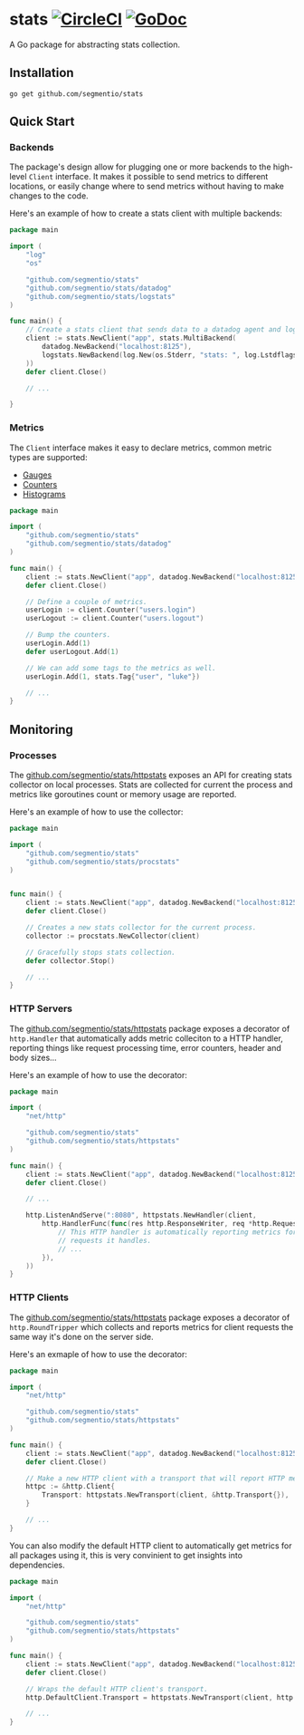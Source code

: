 # stats [![CircleCI](https://circleci.com/gh/segmentio/stats.svg?style=shield)](https://circleci.com/gh/segmentio/stats) [![GoDoc](https://godoc.org/github.com/segmentio/stats?status.svg)](https://godoc.org/github.com/segmentio/stats)

A Go package for abstracting stats collection.

Installation
------------

```
go get github.com/segmentio/stats
```

Quick Start
-----------

### Backends

The package's design allow for plugging one or more backends to the high-level
`Client` interface. It makes it possible to send metrics to different locations,
or easily change where to send metrics without having to make changes to the code.

Here's an example of how to create a stats client with multiple backends:
```go
package main

import (
    "log"
    "os"

    "github.com/segmentio/stats"
    "github.com/segmentio/stats/datadog"
    "github.com/segmentio/stats/logstats"
)

func main() {
    // Create a stats client that sends data to a datadog agent and logs the events.
    client := stats.NewClient("app", stats.MultiBackend(
        datadog.NewBackend("localhost:8125"),
        logstats.NewBackend(log.New(os.Stderr, "stats: ", log.Lstdflags)),
    ))
    defer client.Close()

    // ...

}
```

### Metrics

The `Client` interface makes it easy to declare metrics, common metric types are supported:

- [Gauges](https://godoc.org/github.com/segmentio/stats#Gauge)
- [Counters](https://godoc.org/github.com/segmentio/stats#Counter)
- [Histograms](https://godoc.org/github.com/segmentio/stats#Histogram)

```go
package main

import (
    "github.com/segmentio/stats"
    "github.com/segmentio/stats/datadog"
)

func main() {
    client := stats.NewClient("app", datadog.NewBackend("localhost:8125"))
    defer client.Close()

    // Define a couple of metrics.
    userLogin := client.Counter("users.login")
    userLogout := client.Counter("users.logout")

    // Bump the counters.
    userLogin.Add(1)
    defer userLogout.Add(1)

    // We can add some tags to the metrics as well.
    userLogin.Add(1, stats.Tag{"user", "luke"})

    // ...
}
```

Monitoring
----------

### Processes

The [github.com/segmentio/stats/httpstats](https://godoc.org/github.com/segmentio/stats/procstats)
exposes an API for creating stats collector on local processes. Stats are collected for current
the process and metrics like goroutines count or memory usage are reported.

Here's an example of how to use the collector:
```go
package main

import (
    "github.com/segmentio/stats"
    "github.com/segmentio/stats/procstats"
)


func main() {
    client := stats.NewClient("app", datadog.NewBackend("localhost:8125"))
    defer client.Close()

    // Creates a new stats collector for the current process.
    collector := procstats.NewCollector(client)

    // Gracefully stops stats collection.
    defer collector.Stop()

    // ...
}
```

### HTTP Servers

The [github.com/segmentio/stats/httpstats](https://godoc.org/github.com/segmentio/stats/httpstats)
package exposes a decorator of `http.Handler` that automatically adds metric
colleciton to a HTTP handler, reporting things like request processing time,
error counters, header and body sizes...

Here's an example of how to use the decorator:
```go
package main

import (
    "net/http"

    "github.com/segmentio/stats"
    "github.com/segmentio/stats/httpstats"
)

func main() {
    client := stats.NewClient("app", datadog.NewBackend("localhost:8125"))
    defer client.Close()

    // ...

    http.ListenAndServe(":8080", httpstats.NewHandler(client,
        http.HandlerFunc(func(res http.ResponseWriter, req *http.Request) {
            // This HTTP handler is automatically reporting metrics for all
            // requests it handles.
            // ...
        }),
    ))
}
```

### HTTP Clients

The [github.com/segmentio/stats/httpstats](https://godoc.org/github.com/segmentio/stats/httpstats)
package exposes a decorator of `http.RoundTripper` which collects and reports
metrics for client requests the same way it's done on the server side.

Here's an exmaple of how to use the decorator:
```go
package main

import (
    "net/http"

    "github.com/segmentio/stats"
    "github.com/segmentio/stats/httpstats"
)

func main() {
    client := stats.NewClient("app", datadog.NewBackend("localhost:8125"))
    defer client.Close()

    // Make a new HTTP client with a transport that will report HTTP metrics.
    httpc := &http.Client{
        Transport: httpstats.NewTransport(client, &http.Transport{}),
    }

    // ...
}
```

You can also modify the default HTTP client to automatically get metrics for all
packages using it, this is very convinient to get insights into dependencies.
```go
package main

import (
    "net/http"

    "github.com/segmentio/stats"
    "github.com/segmentio/stats/httpstats"
)

func main() {
    client := stats.NewClient("app", datadog.NewBackend("localhost:8125"))
    defer client.Close()

    // Wraps the default HTTP client's transport.
    http.DefaultClient.Transport = httpstats.NewTransport(client, http.DefaultClient.Transport)

    // ...
}
```
